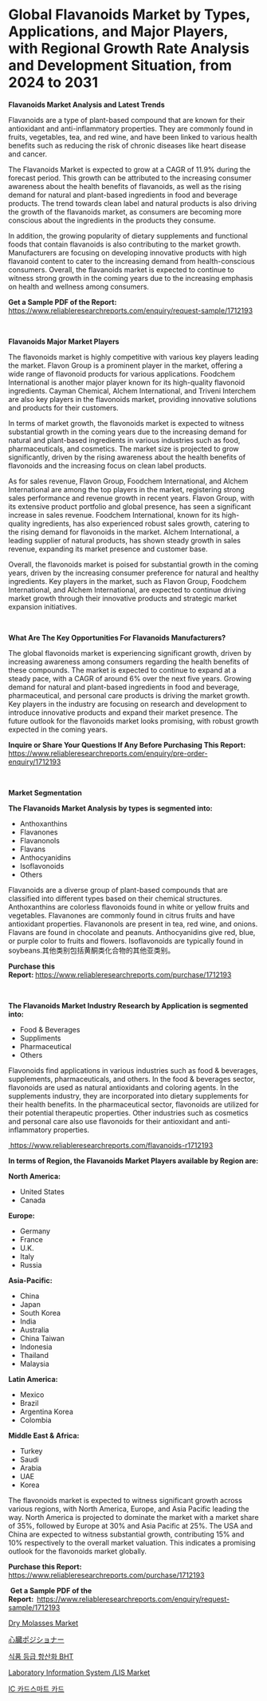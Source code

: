 <p><h1>Global Flavanoids Market by Types, Applications, and Major Players, with Regional Growth Rate Analysis and Development Situation, from 2024 to 2031</h1></p><p><strong>Flavanoids Market Analysis and Latest Trends</strong></p>
<p><p>Flavanoids are a type of plant-based compound that are known for their antioxidant and anti-inflammatory properties. They are commonly found in fruits, vegetables, tea, and red wine, and have been linked to various health benefits such as reducing the risk of chronic diseases like heart disease and cancer.</p><p>The Flavanoids Market is expected to grow at a CAGR of 11.9% during the forecast period. This growth can be attributed to the increasing consumer awareness about the health benefits of flavanoids, as well as the rising demand for natural and plant-based ingredients in food and beverage products. The trend towards clean label and natural products is also driving the growth of the flavanoids market, as consumers are becoming more conscious about the ingredients in the products they consume.</p><p>In addition, the growing popularity of dietary supplements and functional foods that contain flavanoids is also contributing to the market growth. Manufacturers are focusing on developing innovative products with high flavanoid content to cater to the increasing demand from health-conscious consumers. Overall, the flavanoids market is expected to continue to witness strong growth in the coming years due to the increasing emphasis on health and wellness among consumers.</p></p>
<p><strong>Get a Sample PDF of the Report:&nbsp;</strong> <a href="https://www.reliableresearchreports.com/enquiry/request-sample/1712193">https://www.reliableresearchreports.com/enquiry/request-sample/1712193</a></p>
<p>&nbsp;</p>
<p><strong>Flavanoids Major Market Players</strong></p>
<p><p>The flavonoids market is highly competitive with various key players leading the market. Flavon Group is a prominent player in the market, offering a wide range of flavonoid products for various applications. Foodchem International is another major player known for its high-quality flavonoid ingredients. Cayman Chemical, Alchem International, and Triveni Interchem are also key players in the flavonoids market, providing innovative solutions and products for their customers.</p><p>In terms of market growth, the flavonoids market is expected to witness substantial growth in the coming years due to the increasing demand for natural and plant-based ingredients in various industries such as food, pharmaceuticals, and cosmetics. The market size is projected to grow significantly, driven by the rising awareness about the health benefits of flavonoids and the increasing focus on clean label products.</p><p>As for sales revenue, Flavon Group, Foodchem International, and Alchem International are among the top players in the market, registering strong sales performance and revenue growth in recent years. Flavon Group, with its extensive product portfolio and global presence, has seen a significant increase in sales revenue. Foodchem International, known for its high-quality ingredients, has also experienced robust sales growth, catering to the rising demand for flavonoids in the market. Alchem International, a leading supplier of natural products, has shown steady growth in sales revenue, expanding its market presence and customer base.</p><p>Overall, the flavonoids market is poised for substantial growth in the coming years, driven by the increasing consumer preference for natural and healthy ingredients. Key players in the market, such as Flavon Group, Foodchem International, and Alchem International, are expected to continue driving market growth through their innovative products and strategic market expansion initiatives.</p></p>
<p>&nbsp;</p>
<p><strong>What Are The Key Opportunities For Flavanoids Manufacturers?</strong></p>
<p><p>The global flavonoids market is experiencing significant growth, driven by increasing awareness among consumers regarding the health benefits of these compounds. The market is expected to continue to expand at a steady pace, with a CAGR of around 6% over the next five years. Growing demand for natural and plant-based ingredients in food and beverage, pharmaceutical, and personal care products is driving the market growth. Key players in the industry are focusing on research and development to introduce innovative products and expand their market presence. The future outlook for the flavonoids market looks promising, with robust growth expected in the coming years.</p></p>
<p><strong>Inquire or Share Your Questions If Any Before Purchasing This Report:</strong> <a href="https://www.reliableresearchreports.com/enquiry/pre-order-enquiry/1712193">https://www.reliableresearchreports.com/enquiry/pre-order-enquiry/1712193</a></p>
<p>&nbsp;</p>
<p><strong>Market Segmentation</strong></p>
<p><strong>The Flavanoids Market Analysis by types is segmented into:</strong></p>
<p><ul><li>Anthoxanthins</li><li>Flavanones</li><li>Flavanonols</li><li>Flavans</li><li>Anthocyanidins</li><li>Isoflavonoids</li><li>Others</li></ul></p>
<p><p>Flavanoids are a diverse group of plant-based compounds that are classified into different types based on their chemical structures. Anthoxanthins are colorless flavonoids found in white or yellow fruits and vegetables. Flavanones are commonly found in citrus fruits and have antioxidant properties. Flavanonols are present in tea, red wine, and onions. Flavans are found in chocolate and peanuts. Anthocyanidins give red, blue, or purple color to fruits and flowers. Isoflavonoids are typically found in soybeans.其他类别包括黄酮类化合物的其他亚类别。</p></p>
<p><strong>Purchase this Report:&nbsp;</strong><a href="https://www.reliableresearchreports.com/purchase/1712193">https://www.reliableresearchreports.com/purchase/1712193</a></p>
<p>&nbsp;</p>
<p><strong>The Flavanoids Market Industry Research by Application is segmented into:</strong></p>
<p><ul><li>Food & Beverages</li><li>Suppliments</li><li>Pharmaceutical</li><li>Others</li></ul></p>
<p><p>Flavonoids find applications in various industries such as food & beverages, supplements, pharmaceuticals, and others. In the food & beverages sector, flavonoids are used as natural antioxidants and coloring agents. In the supplements industry, they are incorporated into dietary supplements for their health benefits. In the pharmaceutical sector, flavonoids are utilized for their potential therapeutic properties. Other industries such as cosmetics and personal care also use flavonoids for their antioxidant and anti-inflammatory properties.</p></p>
<p><a href="https://www.reliableresearchreports.com/flavanoids-r1712193">&nbsp;https://www.reliableresearchreports.com/flavanoids-r1712193</a></p>
<p><strong>In terms of Region, the Flavanoids Market Players available by Region are:</strong></p>
<p>
    <p> <strong> North America: </strong>
        <ul>
            <li>United States</li>
            <li>Canada</li>
        </ul>
        </p> 
    <p> <strong> Europe: </strong>
        <ul>
            <li>Germany</li>
            <li>France</li>
            <li>U.K.</li>
            <li>Italy</li>
            <li>Russia</li>
        </ul>
        </p> 
    <p> <strong> Asia-Pacific: </strong>
        <ul>
            <li>China</li>
            <li>Japan</li>
            <li>South Korea</li>
            <li>India</li>
            <li>Australia</li>
            <li>China Taiwan</li>
            <li>Indonesia</li>
            <li>Thailand</li>
            <li>Malaysia</li>
        </ul>
        </p> 
    <p> <strong> Latin America: </strong>
        <ul>
            <li>Mexico</li>
            <li>Brazil</li>
            <li>Argentina Korea</li>
            <li>Colombia</li>
        </ul>
        </p> 
    <p> <strong> Middle East & Africa: </strong>
        <ul>
            <li>Turkey</li>
            <li>Saudi</li>
            <li>Arabia</li>
            <li>UAE</li>
            <li>Korea</li>
        </ul>
    </p>
    </p>
<p><p>The flavonoids market is expected to witness significant growth across various regions, with North America, Europe, and Asia Pacific leading the way. North America is projected to dominate the market with a market share of 35%, followed by Europe at 30% and Asia Pacific at 25%. The USA and China are expected to witness substantial growth, contributing 15% and 10% respectively to the overall market valuation. This indicates a promising outlook for the flavonoids market globally.</p></p>
<p><strong>Purchase this Report: </strong><a href="https://www.reliableresearchreports.com/purchase/1712193">https://www.reliableresearchreports.com/purchase/1712193</a></p>
<p>&nbsp;<strong>Get a Sample PDF of the Report:&nbsp;&nbsp;</strong><a href="https://www.reliableresearchreports.com/enquiry/request-sample/1712193">https://www.reliableresearchreports.com/enquiry/request-sample/1712193</a></p>
<p><strong></strong></p>
<p><p><a href="https://issuu.com/reportprime-2/docs/dry-molasses-market-size-2030.pptx">Dry Molasses Market</a></p><p><a href="https://github.com/vlcostes/Market-Research-Report-List-2/blob/main/6751408127189.md">心臓ポジショナー</a></p><p><a href="https://github.com/Howaoole34545/Market-Research-Report-List-2/blob/main/6912349110499.md">식품 등급 항산화 BHT</a></p><p><a href="https://github.com/rahu1506/Market-Research-Report-List-4/blob/main/laboratory-information-system-lis-market.md">Laboratory Information System /LIS Market</a></p><p><a href="https://github.com/lzuwsfreyoq70/Market-Research-Report-List-2/blob/main/1543901123747.md">IC 카드스마트 카드</a></p></p>